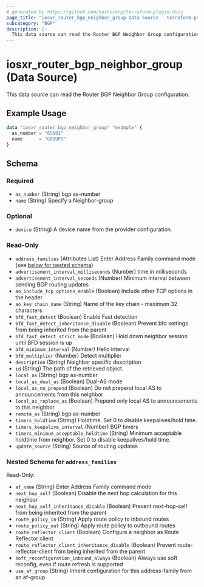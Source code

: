 ```yaml
---
# generated by https://github.com/hashicorp/terraform-plugin-docs
page_title: "iosxr_router_bgp_neighbor_group Data Source - terraform-provider-iosxr"
subcategory: "BGP"
description: |-
  This data source can read the Router BGP Neighbor Group configuration.
---
```


# iosxr_router_bgp_neighbor_group (Data Source)

This data source can read the Router BGP Neighbor Group configuration.

## Example Usage

```terraform
data "iosxr_router_bgp_neighbor_group" "example" {
  as_number = "65001"
  name      = "GROUP1"
}
```

<!-- schema generated by tfplugindocs -->
## Schema

### Required

- `as_number` (String) bgp as-number
- `name` (String) Specify a Neighbor-group

### Optional

- `device` (String) A device name from the provider configuration.

### Read-Only

- `address_families` (Attributes List) Enter Address Family command mode (see [below for nested schema](#nestedatt--address_families))
- `advertisement_interval_milliseconds` (Number) time in milliseconds
- `advertisement_interval_seconds` (Number) Minimum interval between sending BGP routing updates
- `ao_include_tcp_options_enable` (Boolean) Include other TCP options in the header
- `ao_key_chain_name` (String) Name of the key chain - maximum 32 characters
- `bfd_fast_detect` (Boolean) Enable Fast detection
- `bfd_fast_detect_inheritance_disable` (Boolean) Prevent bfd settings from being inherited from the parent
- `bfd_fast_detect_strict_mode` (Boolean) Hold down neighbor session until BFD session is up
- `bfd_minimum_interval` (Number) Hello interval
- `bfd_multiplier` (Number) Detect multiplier
- `description` (String) Neighbor specific description
- `id` (String) The path of the retrieved object.
- `local_as` (String) bgp as-number
- `local_as_dual_as` (Boolean) Dual-AS mode
- `local_as_no_prepend` (Boolean) Do not prepend local AS to announcements from this neighbor
- `local_as_replace_as` (Boolean) Prepend only local AS to announcements to this neighbor
- `remote_as` (String) bgp as-number
- `timers_holdtime` (String) Holdtime. Set 0 to disable keepalives/hold time.
- `timers_keepalive_interval` (Number) BGP timers
- `timers_minimum_acceptable_holdtime` (String) Minimum acceptable holdtime from neighbor. Set 0 to disable keepalives/hold time.
- `update_source` (String) Source of routing updates

<a id="nestedatt--address_families"></a>
### Nested Schema for `address_families`

Read-Only:

- `af_name` (String) Enter Address Family command mode
- `next_hop_self` (Boolean) Disable the next hop calculation for this neighbor
- `next_hop_self_inheritance_disable` (Boolean) Prevent next-hop-self from being inherited from the parent
- `route_policy_in` (String) Apply route policy to inbound routes
- `route_policy_out` (String) Apply route policy to outbound routes
- `route_reflector_client` (Boolean) Configure a neighbor as Route Reflector client
- `route_reflector_client_inheritance_disable` (Boolean) Prevent route-reflector-client from being inherited from the parent
- `soft_reconfiguration_inbound_always` (Boolean) Always use soft reconfig, even if route refresh is supported
- `use_af_group` (String) Inherit configuration for this address-family from an af-group

